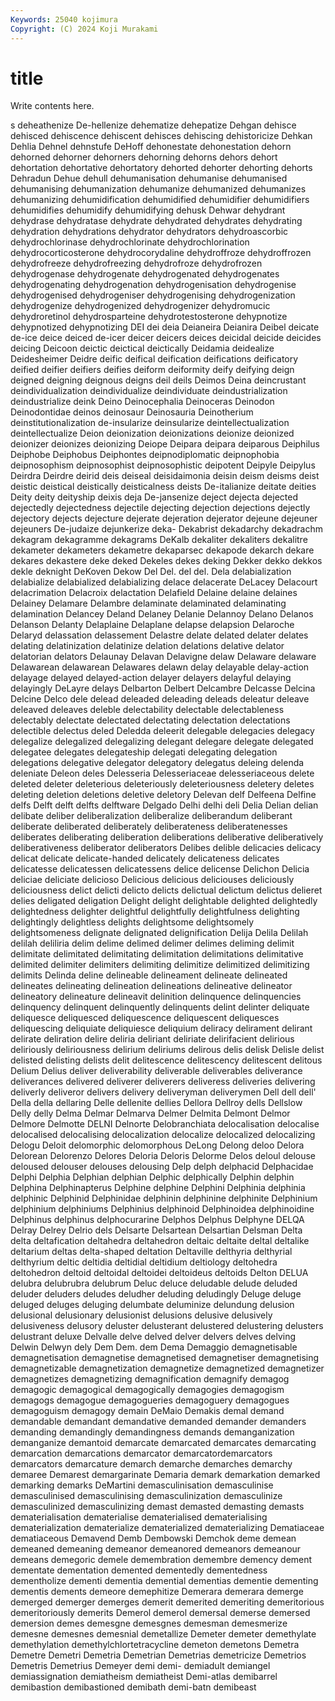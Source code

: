 ```yaml
---
Keywords: 25040 kojimura
Copyright: (C) 2024 Koji Murakami
---
```


# title

Write contents here.



s deheathenize De-hellenize dehematize dehepatize Dehgan dehisce dehisced
dehiscence dehiscent dehisces dehiscing dehistoricize Dehkan Dehlia Dehnel dehnstufe DeHoff
dehonestate dehonestation dehorn dehorned dehorner dehorners dehorning dehorns dehors dehort
dehortation dehortative dehortatory dehorted dehorter dehorting dehorts Dehradun Dehue dehull
dehumanisation dehumanise dehumanised dehumanising dehumanization dehumanize dehumanized dehumanizes dehumanizing dehumidification
dehumidified dehumidifier dehumidifiers dehumidifies dehumidify dehumidifying dehusk Dehwar dehydrant dehydrase
dehydratase dehydrate dehydrated dehydrates dehydrating dehydration dehydrations dehydrator dehydrators dehydroascorbic
dehydrochlorinase dehydrochlorinate dehydrochlorination dehydrocorticosterone dehydrocorydaline dehydroffroze dehydroffrozen dehydrofreeze dehydrofreezing dehydrofroze
dehydrofrozen dehydrogenase dehydrogenate dehydrogenated dehydrogenates dehydrogenating dehydrogenation dehydrogenisation dehydrogenise dehydrogenised
dehydrogeniser dehydrogenising dehydrogenization dehydrogenize dehydrogenized dehydrogenizer dehydromucic dehydroretinol dehydrosparteine dehydrotestosterone
dehypnotize dehypnotized dehypnotizing DEI dei deia Deianeira Deianira Deibel deicate
de-ice deice deiced de-icer deicer deicers deices deicidal deicide deicides
deicing Deicoon deictic deictical deictically Deidamia deidealize Deidesheimer Deidre deific
deifical deification deifications deificatory deified deifier deifiers deifies deiform deiformity
deify deifying deign deigned deigning deignous deigns deil deils Deimos
Deina deincrustant deindividualization deindividualize deindividuate deindustrialization deindustrialize deink Deino Deinocephalia
Deinoceras Deinodon Deinodontidae deinos deinosaur Deinosauria Deinotherium deinstitutionalization de-insularize deinsularize
deintellectualization deintellectualize Deion deionization deionizations deionize deionized deionizer deionizes deionizing
Deiope Deipara deipara deiparous Deiphilus Deiphobe Deiphobus Deiphontes deipnodiplomatic deipnophobia
deipnosophism deipnosophist deipnosophistic deipotent Deipyle Deipylus Deirdra Deirdre deirid deis
deiseal deisidaimonia deisin deism deisms deist deistic deistical deistically deisticalness
deists De-italianize deitate deities Deity deity deityship deixis deja De-jansenize
deject dejecta dejected dejectedly dejectedness dejectile dejecting dejection dejections dejectly
dejectory dejects dejecture dejerate dejeration dejerator dejeune dejeuner dejeuners De-judaize
dejunkerize deka- Dekabrist dekadarchy dekadrachm dekagram dekagramme dekagrams DeKalb dekaliter
dekaliters dekalitre dekameter dekameters dekametre dekaparsec dekapode dekarch dekare dekares
dekastere deke deked Dekeles dekes deking Dekker dekko dekkos dekle
deknight DeKoven Dekow Del Del. del del. Dela delabialization delabialize
delabialized delabializing delace delacerate DeLacey Delacourt delacrimation Delacroix delactation Delafield
Delaine delaine delaines Delainey Delamare Delambre delaminate delaminated delaminating delamination
Delancey Deland Delaney Delanie Delannoy Delano Delanos Delanson Delanty Delaplaine
Delaplane delapse delapsion Delaroche Delaryd delassation delassement Delastre delate delated
delater delates delating delatinization delatinize delation delations delative delator delatorian
delators Delaunay Delavan Delavigne delaw Delaware delaware Delawarean delawarean Delawares
delawn delay delayable delay-action delayage delayed delayed-action delayer delayers delayful
delaying delayingly DeLayre delays Delbarton Delbert Delcambre Delcasse Delcina Delcine
Delco dele delead deleaded deleading deleads deleatur deleave deleaved deleaves
deleble delectability delectable delectableness delectably delectate delectated delectating delectation delectations
delectible delectus deled Deledda deleerit delegable delegacies delegacy delegalize delegalized
delegalizing delegant delegare delegate delegated delegatee delegates delegateship delegati delegating
delegation delegations delegative delegator delegatory delegatus deleing delenda deleniate Deleon
deles Delesseria Delesseriaceae delesseriaceous delete deleted deleter deleterious deleteriously deleteriousness
deletery deletes deleting deletion deletions deletive deletory Delevan delf Delfeena
Delfine delfs Delft delft delfts delftware Delgado Delhi delhi deli
Delia Delian delian delibate deliber deliberalization deliberalize deliberandum deliberant deliberate
deliberated deliberately deliberateness deliberatenesses deliberates deliberating deliberation deliberations deliberative deliberatively
deliberativeness deliberator deliberators Delibes delible delicacies delicacy delicat delicate delicate-handed
delicately delicateness delicates delicatesse delicatessen delicatessens delice delicense Delichon Delicia
deliciae deliciate delicioso Delicious delicious deliciouses deliciously deliciousness delict delicti
delicto delicts delictual delictum delictus delieret delies deligated deligation Delight
delight delightable delighted delightedly delightedness delighter delightful delightfully delightfulness delighting
delightingly delightless delights delightsome delightsomely delightsomeness delignate delignated delignification Delija
Delila Delilah delilah deliliria delim delime delimed delimer delimes deliming
delimit delimitate delimitated delimitating delimitation delimitations delimitative delimited delimiter delimiters
delimiting delimitize delimitized delimitizing delimits Delinda deline delineable delineament delineate
delineated delineates delineating delineation delineations delineative delineator delineatory delineature delineavit
delinition delinquence delinquencies delinquency delinquent delinquently delinquents delint delinter deliquate
deliquesce deliquesced deliquescence deliquescent deliquesces deliquescing deliquiate deliquiesce deliquium deliracy
delirament delirant delirate deliration delire deliria deliriant deliriate delirifacient delirious
deliriously deliriousness delirium deliriums delirous delis delisk Delisle delist delisted
delisting delists delit delitescence delitescency delitescent delitous Delium Delius deliver
deliverability deliverable deliverables deliverance deliverances delivered deliverer deliverers deliveress deliveries
delivering deliverly deliveror delivers delivery deliveryman deliverymen Dell dell dell'
Della della dellaring Delle dellenite dellies Dellora Dellroy dells Dellslow
Delly delly Delma Delmar Delmarva Delmer Delmita Delmont Delmor Delmore
Delmotte DELNI Delnorte Delobranchiata delocalisation delocalise delocalised delocalising delocalization delocalize
delocalized delocalizing Delogu Deloit delomorphic delomorphous DeLong Delong deloo Delora
Delorean Delorenzo Delores Deloria Deloris Delorme Delos deloul delouse deloused
delouser delouses delousing Delp delph delphacid Delphacidae Delphi Delphia Delphian
delphian Delphic delphically Delphin delphin Delphina Delphinapterus Delphine delphine Delphini
Delphinia delphinia delphinic Delphinid Delphinidae delphinin delphinine delphinite Delphinium delphinium
delphiniums Delphinius delphinoid Delphinoidea delphinoidine Delphinus delphinus delphocurarine Delphos Delphus
Delphyne DELQA Delray Delrey Delrio dels Delsarte Delsartean Delsartian Delsman
Delta delta deltafication deltahedra deltahedron deltaic deltaite deltal deltalike deltarium
deltas delta-shaped deltation Deltaville delthyria delthyrial delthyrium deltic deltidia deltidial
deltidium deltiology deltohedra deltohedron deltoid deltoidal deltoidei deltoideus deltoids Delton
DELUA delubra delubrubra delubrum Deluc deluce deludable delude deluded deluder
deluders deludes deludher deluding deludingly Deluge deluge deluged deluges deluging
delumbate deluminize delundung delusion delusional delusionary delusionist delusions delusive delusively
delusiveness delusory deluster delusterant delustered delustering delusters delustrant deluxe Delvalle
delve delved delver delvers delves delving Delwin Delwyn dely Dem
Dem. dem Dema Demaggio demagnetisable demagnetisation demagnetise demagnetised demagnetiser demagnetising
demagnetizable demagnetization demagnetize demagnetized demagnetizer demagnetizes demagnetizing demagnification demagnify demagog
demagogic demagogical demagogically demagogies demagogism demagogs demagogue demagogueries demagoguery demagogues
demagoguism demagogy demain DeMaio Demakis demal demand demandable demandant demandative
demanded demander demanders demanding demandingly demandingness demands demanganization demanganize demantoid
demarcate demarcated demarcates demarcating demarcation demarcations demarcator demarcatordemarcators demarcators demarcature
demarch demarche demarches demarchy demaree Demarest demargarinate Demaria demark demarkation
demarked demarking demarks DeMartini demasculinisation demasculinise demasculinised demasculinising demasculinization demasculinize
demasculinized demasculinizing demast demasted demasting demasts dematerialisation dematerialise dematerialised dematerialising
dematerialization dematerialize dematerialized dematerializing Dematiaceae dematiaceous Demavend Demb Dembowski Demchok
deme demean demeaned demeaning demeanor demeanored demeanors demeanour demeans demegoric
demele demembration demembre demency dement dementate dementation demented dementedly dementedness
dementholize dementi dementia demential dementias dementie dementing dementis dements demeore
demephitize Demerara demerara demerge demerged demerger demerges demerit demerited demeriting
demeritorious demeritoriously demerits Demerol demerol demersal demerse demersed demersion demes
demesgne demesgnes demesman demesmerize demesne demesnes demesnial demetallize Demeter demeter
demethylate demethylation demethylchlortetracycline demeton demetons Demetra Demetre Demetri Demetria Demetrian
Demetrias demetricize Demetrios Demetris Demetrius Demeyer demi demi- demiadult demiangel
demiassignation demiatheism demiatheist Demi-atlas demibarrel demibastion demibastioned demibath demi-batn demibeast
